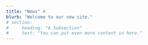 ```yaml
---
title: "News" # 
blurb: "Welcome to our new site."
# section:
#     heading: "A Subsection"
#     text: "You can put even more content in here."
---
```


